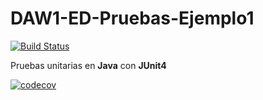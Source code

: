 # DAW1-ED-Pruebas-Ejemplo1

[![Build Status](https://travis-ci.org/jamj2000/DAW1-ED-Pruebas-Ejemplo1.svg?branch=master)](https://travis-ci.org/jamj2000/DAW1-ED-Pruebas-Ejemplo1)

Pruebas unitarias en **Java** con **JUnit4** 



[![codecov](https://codecov.io/gh/civico91/DAW1-ED-Pruebas-Ejemplo1/branch/master/graph/badge.svg)](https://codecov.io/gh/civico91/DAW1-ED-Pruebas-Ejemplo1)


